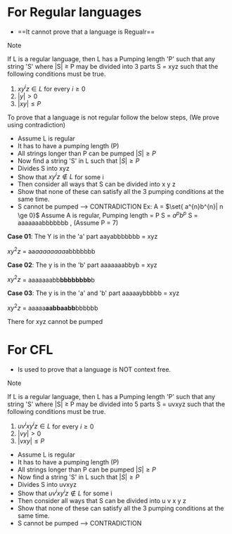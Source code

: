 # For Regular languages
- ==It cannot prove that a language is Regualr==
>[!note]
>If L is a regular language, then L has a Pumping length 'P' such that any string 'S' where |S| $\ge$ P may be divided into 3 parts S = xyz such that the following conditions must be true.
>	1. $xy^{i}z \in L$ for every $i \ge 0$
>	2. $|y| > 0$
>	3. $|xy| \le P$

To prove that a language is not regular follow the below steps,
(We prove using contradiction)
- Assume L is regular
- It has to have a pumping length (P)
- All strings longer than P can be pumped $|S| \ge P$
- Now find a string 'S' in L such that  $|S| \ge P$
- Divides S into xyz
- Show that $xy^{i}z \notin L$ for some i
- Then consider all ways that S can be divided into x y z
- Show that none of these can satisfy all the 3 pumping conditions at the same time.
- S cannot be pumped --> CONTRADICTION
Ex:
A = $\set{ a^{n}b^{n}| n \ge 0}$ 
Assume A is regular,
Pumping length = P
S = $a^{p}b^{p}$
S = aaaaaaabbbbbbb , (Assume P = 7)

**Case 01**:
The Y is in the 'a' part
aayabbbbbbb = xyz

$xy^2 z$ = aa*aaaaaaaa*abbbbbbb


**Case 02**:
The y is in the 'b' part
aaaaaaabbyb = xyz

$xy^2 z$ = aaaaaaabb**bbbbbbbb**b

**Case 03**:
The y is in the 'a' and 'b' part
aaaaaybbbbb = xyz

$xy^2 z$ = aaaaa**aabbaabb**bbbbbb

There for xyz cannot be pumped
# For CFL
- Is used to prove that a language is NOT context free.
>[!note]
>If L is a regular language, then L has a Pumping length 'P' such that any string 'S' where |S| $\ge$ P may be divided into 5 parts S = uvxyz such that the following conditions must be true.
>	1. $uv^{i}xy^{i}z \in L$ for every $i \ge 0$
>	2. $|vy| > 0$
>	3. $|vxy| \le P$

- Assume L is regular
- It has to have a pumping length (P)
- All strings longer than P can be pumped $|S| \ge P$
- Now find a string 'S' in L such that  $|S| \ge P$
- Divides S into uvxyz
- Show that $uv^{i}xy^{i}z\notin L$ for some i
- Then consider all ways that S can be divided into u v x y z
- Show that none of these can satisfy all the 3 pumping conditions at the same time.
- S cannot be pumped --> CONTRADICTION